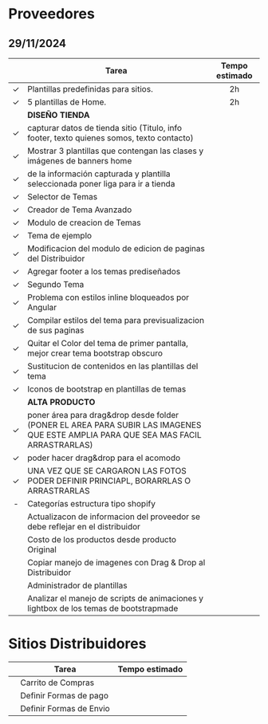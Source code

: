 # Proveedores

## 29/11/2024

||Tarea|Tempo estimado|
|:---:|---|:---:|
|&check;|Plantillas predefinidas para sitios.|2h|
|&check;|5 plantillas de Home.|2h|
|| **DISEÑO TIENDA** ||
|&check;|capturar datos de tienda sitio (Titulo, info footer, texto quienes somos, texto contacto)||
|&check;|Mostrar 3 plantillas que contengan las clases y imágenes de banners home||
|&check;|de la información capturada y plantilla seleccionada poner liga para ir a tienda||
|&check;|Selector de Temas||
|&check;|Creador de Tema Avanzado||
|&check;|Modulo de creacion de Temas||
|&check;|Tema de ejemplo||
|&check;|Modificacion del modulo de edicion de paginas del Distribuidor||
|&check;|Agregar footer a los temas prediseñados||
|&check;|Segundo Tema||
|&check;|Problema con estilos inline bloqueados por Angular||
|&check;|Compilar estilos del tema para previsualizacion de sus paginas||
|&check;|Quitar el Color del tema de primer pantalla, mejor crear tema bootstrap obscuro||
|&check;|Sustitucion de contenidos en las plantillas del tema||
|&check;|Iconos de bootstrap en plantillas de temas||
|| **ALTA PRODUCTO** ||
|&check;|poner área para drag&drop desde folder (PONER EL AREA PARA SUBIR LAS IMAGENES QUE ESTE AMPLIA PARA QUE SEA MAS FACIL ARRASTRARLAS)||
|&check;|poder hacer drag&drop para el acomodo||
| &check; |UNA VEZ QUE SE CARGARON LAS FOTOS PODER DEFINIR PRINCIAPL, BORARRLAS O ARRASTRARLAS||
|-|Categorías estructura tipo shopify||
||Actualizacon de informacion del proveedor se debe reflejar en el distribuidor||
||Costo de los productos desde producto Original||
||Copiar manejo de imagenes con Drag & Drop al Distribuidor||
||Administrador de plantillas||
||Analizar el manejo de scripts de animaciones y lightbox de los temas de bootstrapmade||

# Sitios Distribuidores

||Tarea|Tempo estimado|
|---|---|---|
||Carrito de Compras||
||Definir Formas de pago||
||Definir Formas de Envio||
